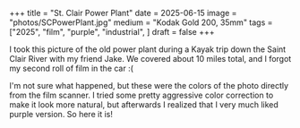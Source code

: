 +++
title = "St. Clair Power Plant"
date = 2025-06-15
image = "photos/SCPowerPlant.jpg"
medium = "Kodak Gold 200, 35mm"
tags = ["2025", "film", "purple", "industrial", ]
draft = false 
+++

I took this picture of the old power plant during a Kayak trip down the Saint Clair River with my friend Jake.
We covered about 10 miles total, and I forgot my second roll of film in the car :(

I'm not sure what happened, but these were the colors of the photo directly from the film scanner.
I tried some pretty aggressive color correction to make it look more natural,
but afterwards I realized that I very much liked purple version. So here it is!